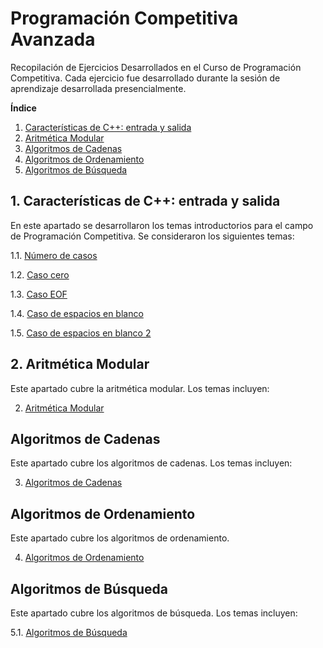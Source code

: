 # Programación Competitiva Avanzada

Recopilación de Ejercicios Desarrollados en el Curso de Programación Competitiva. Cada ejercicio fue desarrollado durante la sesión de aprendizaje desarrollada presencialmente.

**Índice**

1. [Características de C++: entrada y salida](#session1)
2. [Aritmética Modular](#session2)
3. [Algoritmos de Cadenas](#session3)
4. [Algoritmos de Ordenamiento](#session4)
5. [Algoritmos de Búsqueda](#session5)

## 1. Características de C++: entrada y salida<a name="session1"></a>

En este apartado se desarrollaron los temas introductorios para el campo de Programación Competitiva. Se consideraron los siguientes temas:

1.1. [Número de casos](Ch01_IOTypes/1.Num_cases.cpp)

1.2. [Caso cero](Ch01_IOTypes/2.Zero_case.cpp)

1.3. [Caso EOF](Ch01_IOTypes/3.EOF_case.cpp)

1.4. [Caso de espacios en blanco](Ch01_IOTypes/4.Blank_case.cpp)

1.5. [Caso de espacios en blanco 2](Ch01_IOTypes/5.Blank_case_2.cpp)

## 2. Aritmética Modular<a name="session2"></a>

Este apartado cubre la aritmética modular. Los temas incluyen:

2. [Aritmética Modular](CH02_ModularArithmetic/)

## Algoritmos de Cadenas<a name="session3"></a>

Este apartado cubre los algoritmos de cadenas. Los temas incluyen:

3. [Algoritmos de Cadenas](Ch03_StringsAlgorithms/)

## Algoritmos de Ordenamiento<a name="session4"></a>

Este apartado cubre los algoritmos de ordenamiento.

4. [Algoritmos de Ordenamiento](CH04_SortingAlgorithms)

## Algoritmos de Búsqueda<a name="session5"></a>

Este apartado cubre los algoritmos de búsqueda. Los temas incluyen:

5.1. [Algoritmos de Búsqueda](CH05_Searching)
